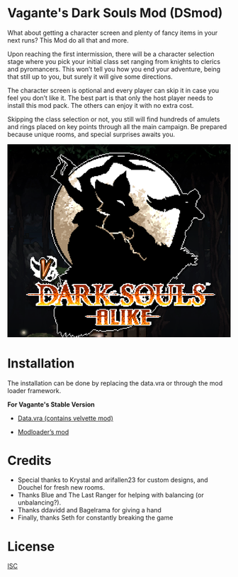 # Vagante's Dark Souls Mod (DSmod)

What about getting a character screen and plenty of fancy items in your next runs? This Mod do all that and more. 

Upon reaching the first intermission, there will be a character selection stage where you pick your initial class set ranging from knights to clerics and pyromancers. This won’t tell you how you end your adventure, being that still up to you, but surely it will give some directions. 

The character screen is optional and every player can skip it in case you feel you don’t like it. The best part is that only the host player needs to install this mod pack. The others can enjoy it with no extra cost.

Skipping the class selection or not, you still will find hundreds of amulets and rings placed on key points through all the main campaign. Be prepared because unique rooms, and special surprises awaits you. 

![Cover image of the mod](https://github.com/miguelcjalmeida/vagante-dsmod/raw/master/assets/github/face.png)

# Installation
The installation can be done by replacing the data.vra or through the mod loader framework. 

**For Vagante's Stable Version**

- [Data.vra (contains velvette mod)](https://www.passdropit.com/download/go/6b9I1YD8)

- [Modloader’s mod](https://www.passdropit.com/download/go/t2phrPHA)

# Credits
- Special thanks to Krystal and arifallen23 for custom designs, and Douchel for fresh new rooms. 
- Thanks Blue and The Last Ranger for helping with balancing (or unbalancing?).
- Thanks ddavidd and Bagelrama for giving a hand
- Finally, thanks Seth for constantly breaking the game

# License
[ISC](https://choosealicense.com/licenses/isc/)
